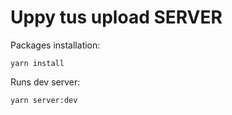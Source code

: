 # Uppy tus upload SERVER
Packages installation:

```
yarn install
```

Runs dev server:

```
yarn server:dev
```
